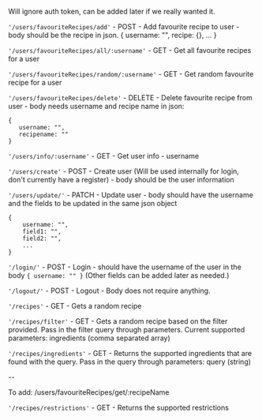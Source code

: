 Will ignore auth token, can be added later if we really wanted it.



`'/users/favouriteRecipes/add'` - POST - Add favourite recipe to user - body should be the recipe in json. { username: "", recipe: {}, ... }

`'/users/favouriteRecipes/all/:username'` - GET - Get all favourite recipes for a user

`'/users/favouriteRecipes/random/:username'` - GET - Get random favourite recipe for a user

`'/users/favouriteRecipes/delete'` - DELETE - Delete favourite recipe from user - body needs username and recipe name in json:

 ```
 {
    username: "", 
    recipename: ""
}
 ```

`'/users/info/:username'` - GET - Get user info - username

`'/users/create'` - POST - Create user (Will be used internally for login, don't currently have a register) - body should be the user information

`'/users/update/'` - PATCH - Update user - body should have the username and the fields to be updated in the same json object 
```
{
    username: "", 
    field1: "", 
    field2: "", 
    ...
}
``````

`'/login/'` - POST - Login - should have the username of the user in the body `{ username: "" }` (Other fields can be added later as needed.)

`'/logout/'` - POST - Logout - Body does not require anything.

`'/recipes'` - GET - Gets a random recipe

`'/recipes/filter'` - GET - Gets a random recipe based on the filter provided. Pass in the filter query through parameters. Current supported parameters: ingredients (comma separated array)


`'/recipes/ingredients'` - GET - Returns the supported ingredients that are found with the query. Pass in the query through parameters: query (string)

--


To add: /users/favouriteRecipes/get/:recipeName

`'/recipes/restrictions'` - GET - Returns the supported restrictions